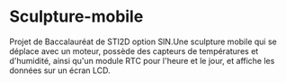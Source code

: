 # Sculpture-mobile
Projet de Baccalauréat de STI2D option SIN.Une sculpture mobile qui se déplace avec un moteur, possède des capteurs de températures et d'humidité, ainsi qu'un module RTC pour l'heure et le jour, et affiche les données sur un écran LCD.

